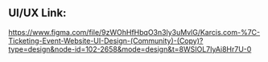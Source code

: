 ## UI/UX Link:

https://www.figma.com/file/9zWOhHfHbqO3n3ly3uMvlG/Karcis.com-%7C-Ticketing-Event-Website-UI-Design-(Community)-(Copy)?type=design&node-id=102-2658&mode=design&t=8WSIOL7IyAi8Hr7U-0